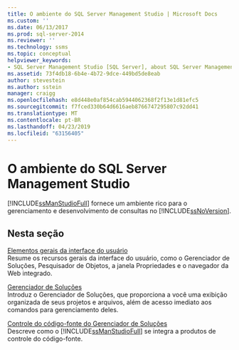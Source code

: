 ```yaml
---
title: O ambiente do SQL Server Management Studio | Microsoft Docs
ms.custom: ''
ms.date: 06/13/2017
ms.prod: sql-server-2014
ms.reviewer: ''
ms.technology: ssms
ms.topic: conceptual
helpviewer_keywords:
- SQL Server Management Studio [SQL Server], about SQL Server Management Studio
ms.assetid: 73f4db18-6b4e-4b72-9dce-449bd5de8eab
author: stevestein
ms.author: sstein
manager: craigg
ms.openlocfilehash: e8d448e0af854cab5944062368f2f13e1d81efc5
ms.sourcegitcommit: f7fced330b64d6616aeb8766747295807c92dd41
ms.translationtype: MT
ms.contentlocale: pt-BR
ms.lasthandoff: 04/23/2019
ms.locfileid: "63156405"
---
```

# <a name="the-sql-server-management-studio-environment"></a>O ambiente do SQL Server Management Studio
  [!INCLUDE[ssManStudioFull](../includes/ssmanstudiofull-md.md)] fornece um ambiente rico para o gerenciamento e desenvolvimento de consultas no [!INCLUDE[ssNoVersion](../includes/ssnoversion-md.md)].  
  
## <a name="in-this-section"></a>Nesta seção  
 [Elementos gerais da interface do usuário](general-user-interface-elements.md)  
 Resume os recursos gerais da interface do usuário, como o Gerenciador de Soluções, Pesquisador de Objetos, a janela Propriedades e o navegador da Web integrado.  
  
 [Gerenciador de Soluções](solution/solution-explorer.md)  
 Introduz o Gerenciador de Soluções, que proporciona a você uma exibição organizada de seus projetos e arquivos, além de acesso imediato aos comandos para gerenciamento deles.  
  
 [Controle do código-fonte do Gerenciador de Soluções](../database-engine/solution-explorer-source-control.md)  
 Descreve como o [!INCLUDE[ssManStudioFull](../includes/ssmanstudiofull-md.md)] se integra a produtos de controle do código-fonte.  
  
  
